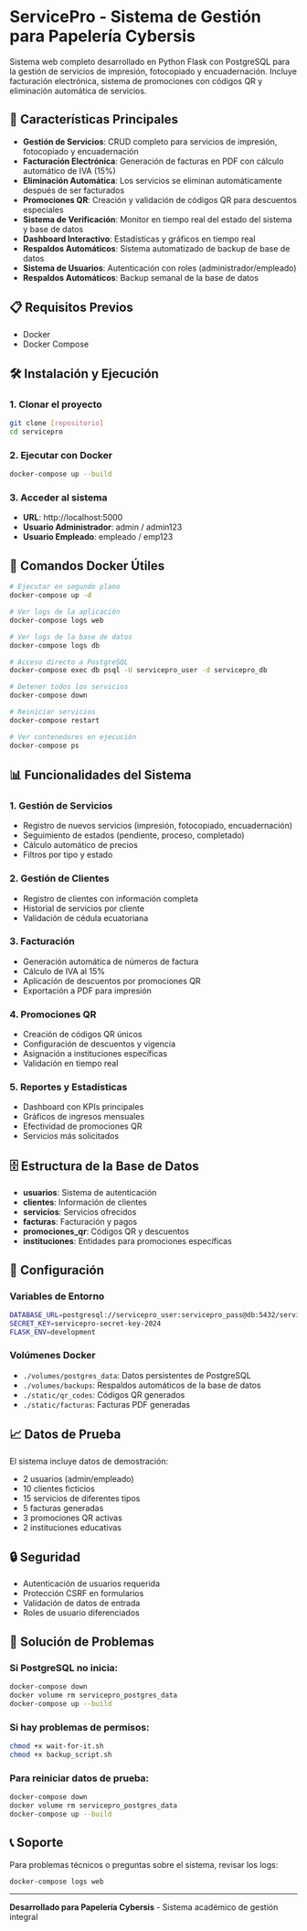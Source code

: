 # ServicePro - Sistema de Gestión para Papelería Cybersis

Sistema web completo desarrollado en Python Flask con PostgreSQL para la gestión de servicios de impresión, fotocopiado y encuadernación. Incluye facturación electrónica, sistema de promociones con códigos QR y eliminación automática de servicios.

## 🚀 Características Principales

- **Gestión de Servicios**: CRUD completo para servicios de impresión, fotocopiado y encuadernación
- **Facturación Electrónica**: Generación de facturas en PDF con cálculo automático de IVA (15%)
- **Eliminación Automática**: Los servicios se eliminan automáticamente después de ser facturados
- **Promociones QR**: Creación y validación de códigos QR para descuentos especiales
- **Sistema de Verificación**: Monitor en tiempo real del estado del sistema y base de datos
- **Dashboard Interactivo**: Estadísticas y gráficos en tiempo real
- **Respaldos Automáticos**: Sistema automatizado de backup de base de datos
- **Sistema de Usuarios**: Autenticación con roles (administrador/empleado)
- **Respaldos Automáticos**: Backup semanal de la base de datos

## 📋 Requisitos Previos

- Docker
- Docker Compose

## 🛠️ Instalación y Ejecución

### 1. Clonar el proyecto
```bash
git clone [repositorio]
cd servicepro
```

### 2. Ejecutar con Docker
```bash
docker-compose up --build
```

### 3. Acceder al sistema
- **URL**: http://localhost:5000
- **Usuario Administrador**: admin / admin123
- **Usuario Empleado**: empleado / emp123

## 🐳 Comandos Docker Útiles

```bash
# Ejecutar en segundo plano
docker-compose up -d

# Ver logs de la aplicación
docker-compose logs web

# Ver logs de la base de datos
docker-compose logs db

# Acceso directo a PostgreSQL
docker-compose exec db psql -U servicepro_user -d servicepro_db

# Detener todos los servicios
docker-compose down

# Reiniciar servicios
docker-compose restart

# Ver contenedores en ejecución
docker-compose ps
```

## 📊 Funcionalidades del Sistema

### 1. Gestión de Servicios
- Registro de nuevos servicios (impresión, fotocopiado, encuadernación)
- Seguimiento de estados (pendiente, proceso, completado)
- Cálculo automático de precios
- Filtros por tipo y estado

### 2. Gestión de Clientes
- Registro de clientes con información completa
- Historial de servicios por cliente
- Validación de cédula ecuatoriana

### 3. Facturación
- Generación automática de números de factura
- Cálculo de IVA al 15%
- Aplicación de descuentos por promociones QR
- Exportación a PDF para impresión

### 4. Promociones QR
- Creación de códigos QR únicos
- Configuración de descuentos y vigencia
- Asignación a instituciones específicas
- Validación en tiempo real

### 5. Reportes y Estadísticas
- Dashboard con KPIs principales
- Gráficos de ingresos mensuales
- Efectividad de promociones QR
- Servicios más solicitados

## 🗄️ Estructura de la Base de Datos

- **usuarios**: Sistema de autenticación
- **clientes**: Información de clientes
- **servicios**: Servicios ofrecidos
- **facturas**: Facturación y pagos
- **promociones_qr**: Códigos QR y descuentos
- **instituciones**: Entidades para promociones específicas

## 🔧 Configuración

### Variables de Entorno
```bash
DATABASE_URL=postgresql://servicepro_user:servicepro_pass@db:5432/servicepro_db
SECRET_KEY=servicepro-secret-key-2024
FLASK_ENV=development
```

### Volúmenes Docker
- `./volumes/postgres_data`: Datos persistentes de PostgreSQL
- `./volumes/backups`: Respaldos automáticos de la base de datos
- `./static/qr_codes`: Códigos QR generados
- `./static/facturas`: Facturas PDF generadas

## 📈 Datos de Prueba

El sistema incluye datos de demostración:
- 2 usuarios (admin/empleado)
- 10 clientes ficticios
- 15 servicios de diferentes tipos
- 5 facturas generadas
- 3 promociones QR activas
- 2 instituciones educativas

## 🔒 Seguridad

- Autenticación de usuarios requerida
- Protección CSRF en formularios
- Validación de datos de entrada
- Roles de usuario diferenciados

## 🚨 Solución de Problemas

### Si PostgreSQL no inicia:
```bash
docker-compose down
docker volume rm servicepro_postgres_data
docker-compose up --build
```

### Si hay problemas de permisos:
```bash
chmod +x wait-for-it.sh
chmod +x backup_script.sh
```

### Para reiniciar datos de prueba:
```bash
docker-compose down
docker volume rm servicepro_postgres_data
docker-compose up --build
```

## 📞 Soporte

Para problemas técnicos o preguntas sobre el sistema, revisar los logs:
```bash
docker-compose logs web
```

---

**Desarrollado para Papelería Cybersis** - Sistema académico de gestión integral
